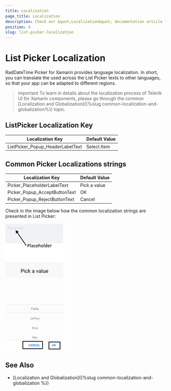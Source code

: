```yaml
---
title: Localization
page_title: Localization
description: Check our &quot;Localization&quot; documentation article for Telerik ListPicker for Xamarin control.
position: 4
slug: list-picker-localization
---
```


# List Picker Localization

RadDateTime Picker for Xamarin provides language localization. In short, you can translate the used across the List Picker texts to other languages, so that your app can be adapted to different regions.

>important To learn in details about the localization process of Telerik UI for Xamarin components, please go through the common [Localization and Globalization]({%slug common-localization-and-globalization%}) topic.

## ListPicker Localization Key

| Localization Key | Default Value |
| -----------------| ------------- |
| ListPicker_Popup_HeaderLabelText  | Select Item |

## Common Picker Localizations strings

| Localization Key | Default Value |
| -----------------| ------------- |
| Picker_PlaceholderLabelText  | Pick a value |
| Picker_Popup_AcceptButtonText  | OK |
| Picker_Popup_RejectButtonText  | Cancel |

Check in the image below how the common localization strings are presented in List Picker:

![](images/list-picker-localization.png)

## See Also

* [Localization and Globalization]({%slug common-localization-and-globalization %})
